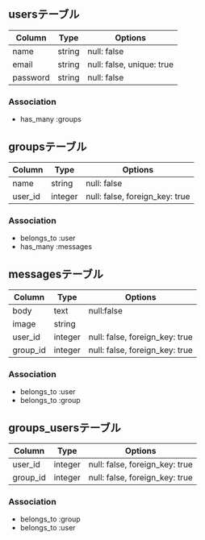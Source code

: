 ## usersテーブル

|Column|Type|Options|
|------|----|-------|
|name|string|null: false|
|email|string|null: false, unique: true|
|password|string|null: false|

### Association
- has_many :groups

## groupsテーブル
|Column|Type|Options|
|------|----|-------|
|name|string|null: false|
|user_id|integer|null: false, foreign_key: true|

### Association
- belongs_to :user
- has_many :messages

## messagesテーブル
|Column|Type|Options|
|------|----|-------|
|body|text|null:false|
|image|string|       |
|user_id|integer|null: false, foreign_key: true|
|group_id|integer|null: false, foreign_key: true|

### Association
- belongs_to :user
- belongs_to :group

## groups_usersテーブル

|Column|Type|Options|
|------|----|-------|
|user_id|integer|null: false, foreign_key: true|
|group_id|integer|null: false, foreign_key: true|

### Association
- belongs_to :group
- belongs_to :user






<!-- # Pictweet DB設計
## usersテーブル
|Column|Type|Options|
|------|----|-------|
|email|string|null: false|
|password|string|null: false|
|nickname|string|null: false|
### Association
- has_many :tweets
- has_many :comments

## tweetsテーブル
|Column|Type|Options|
|------|----|-------|
|image|text||
|text|text||
|user_id|integer|null: false, foreign_key: true|
### Association
- belongs_to :user
- has_many :comments

## commentsテーブル
|Column|Type|Options|
|------|----|-------|
|text|text|null: false|
|user_id|integer|null: false, foreign_key: true|
|tweet_id|integer|null: false, foreign_key: true|
### Association
- belongs_to :tweet
- belongs_to :user -->